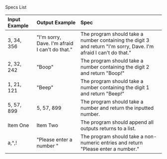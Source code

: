 
Specs List

| Input Example     | Output Example     | Spec                                                                     |    
| :-------------    | :-------------     | :-------------                                                           |
| 3, 34, 356        | "I'm sorry, Dave. I'm afraid I can't do that." |The program should take a number containing the digit 3 and return "I'm sorry, Dave. I'm afraid I can't do that."|
| 2, 32, 242        | "Boop"             |The program should take a number containing the digit 2 and return "Boop!"|
| 1, 21, 121        | "Beep"             |The program should take a number containing the digit 1 and return "Beep!"|
| 5, 57, 899        | 5, 57, 899         |The program should take a number and return the inputted number.|
| Item One          | Item Two           |The program should append all outputs returns to a list.|
| a,^,!             | "Please enter a number " |The program should take a non-numeric entries and return "Please enter a number."|
